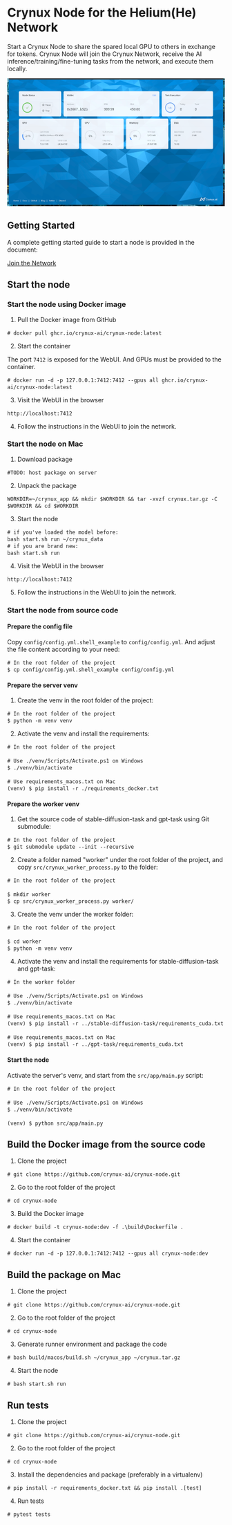 # Crynux Node for the Helium(He) Network

Start a Crynux Node to share the spared local GPU to others in exchange for tokens. Crynux Node will join the Crynux Network, receive the AI inference/training/fine-tuning tasks from the network, and execute them locally.

![Crynux Node WebUI](./docs/webui.png)

## Getting Started

A complete getting started guide to start a node is provided in the document:

[Join the Network](https://docs.crynux.ai/node-hosting/join-the-network)

## Start the node

### Start the node using Docker image
1. Pull the Docker image from GitHub

```shell
# docker pull ghcr.io/crynux-ai/crynux-node:latest
```

2. Start the container

The port ```7412``` is exposed for the WebUI. And GPUs must be provided to the container.

```shell
# docker run -d -p 127.0.0.1:7412:7412 --gpus all ghcr.io/crynux-ai/crynux-node:latest
```


3. Visit the WebUI in the browser
```
http://localhost:7412
```

4. Follow the instructions in the WebUI to join the network.

### Start the node on Mac
1. Download package
```shell
#TODO: host package on server
```

2. Unpack the package
```shell
WORKDIR=~/crynux_app && mkdir $WORKDIR && tar -xvzf crynux.tar.gz -C $WORKDIR && cd $WORKDIR
```

3. Start the node
```shell
# if you've loaded the model before:
bash start.sh run ~/crynux_data
# if you are brand new:
bash start.sh run
```

4. Visit the WebUI in the browser
```
http://localhost:7412
```

5. Follow the instructions in the WebUI to join the network.


### Start the node from source code

#### Prepare the config file

Copy ```config/config.yml.shell_example``` to ```config/config.yml```. And adjust the file content according to your need:
```shell
# In the root folder of the project
$ cp config/config.yml.shell_example config/config.yml
```

#### Prepare the server venv

1. Create the venv in the root folder of the project:

```shell
# In the root folder of the project
$ python -m venv venv
```

2. Activate the venv and install the requirements:

```shell
# In the root folder of the project

# Use ./venv/Scripts/Activate.ps1 on Windows
$ ./venv/bin/activate

# Use requirements_macos.txt on Mac
(venv) $ pip install -r ./requirements_docker.txt
```

#### Prepare the worker venv

1. Get the source code of stable-diffusion-task and gpt-task using Git submodule:

```shell
# In the root folder of the project
$ git submodule update --init --recursive
```

2. Create a folder named "worker" under the root folder of the project, and copy ```src/crynux_worker_process.py``` to the folder:

```shell
# In the root folder of the project

$ mkdir worker
$ cp src/crynux_worker_process.py worker/
```
3. Create the venv under the worker folder:

```shell
# In the root folder of the project

$ cd worker
$ python -m venv venv
```

4. Activate the venv and install the requirements for stable-diffusion-task and gpt-task:

```shell
# In the worker folder

# Use ./venv/Scripts/Activate.ps1 on Windows
$ ./venv/bin/activate

# Use requirements_macos.txt on Mac
(venv) $ pip install -r ../stable-diffusion-task/requirements_cuda.txt

# Use requirements_macos.txt on Mac
(venv) $ pip install -r ../gpt-task/requirements_cuda.txt
```

#### Start the node

Activate the server's venv, and start from the ```src/app/main.py``` script:

```shell
# In the root folder of the project

# Use ./venv/Scripts/Activate.ps1 on Windows
$ ./venv/bin/activate

(venv) $ python src/app/main.py
```









## Build the Docker image from the source code

1. Clone the project

```shell
# git clone https://github.com/crynux-ai/crynux-node.git
```

2. Go to the root folder of the project

```shell
# cd crynux-node
```

3. Build the Docker image

```shell
# docker build -t crynux-node:dev -f .\build\Dockerfile . 
```

4. Start the container

```shell
# docker run -d -p 127.0.0.1:7412:7412 --gpus all crynux-node:dev
```

## Build the package on Mac

1. Clone the project

```shell
# git clone https://github.com/crynux-ai/crynux-node.git
```

2. Go to the root folder of the project

```shell
# cd crynux-node
```

3. Generate runner environment and package the code

```shell
# bash build/macos/build.sh ~/crynux_app ~/crynux.tar.gz
```

4. Start the node

```shell
# bash start.sh run
```


## Run tests

1. Clone the project

```shell
# git clone https://github.com/crynux-ai/crynux-node.git
```

2. Go to the root folder of the project

```shell
# cd crynux-node
```

3. Install the dependencies and package (preferably in a virtualenv)

```shell
# pip install -r requirements_docker.txt && pip install .[test]
```

4. Run tests 

```shell
# pytest tests
```
